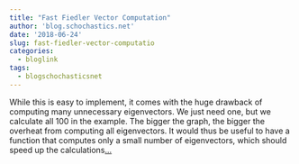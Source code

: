 ```yaml
---
title: "Fast Fiedler Vector Computation"
author: 'blog.schochastics.net'
date: '2018-06-24'
slug: fast-fiedler-vector-computatio
categories:
  - bloglink
tags:
  - blogschochasticsnet
---
```


While this is easy to implement, it comes with the huge drawback of computing many unnecessary eigenvectors. We just need one, but we calculate all 100 in the example. The bigger the graph, the bigger the overheat from computing all eigenvectors. It would thus be useful to have a function that computes only a small number of eigenvectors, which should speed up the calculations[... <i class="fas fa-external-link-alt"></i>](http://blog.schochastics.net/post/fast-fiedler-vector-computation/)

